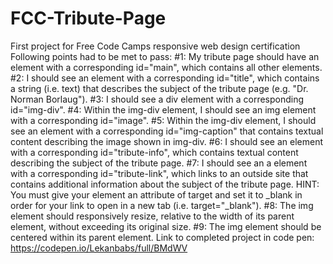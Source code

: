 # FCC-Tribute-Page
First project for Free Code Camps responsive web design certification
Following points had to be met to pass:
#1: My tribute page should have an element with a corresponding id="main", which contains all other elements.
#2: I should see an element with a corresponding id="title", which contains a string (i.e. text) that describes the subject of the tribute page (e.g. "Dr. Norman Borlaug").
#3: I should see a div element with a corresponding id="img-div".
#4: Within the img-div element, I should see an img element with a corresponding id="image".
#5: Within the img-div element, I should see an element with a corresponding id="img-caption" that contains textual content describing the image shown in img-div.
#6: I should see an element with a corresponding id="tribute-info", which contains textual content describing the subject of the tribute page.
#7: I should see an a element with a corresponding id="tribute-link", which links to an outside site that contains additional information about the subject of the tribute page. HINT: You must give your element an attribute of target and set it to _blank in order for your link to open in a new tab (i.e. target="_blank").
#8: The img element should responsively resize, relative to the width of its parent element, without exceeding its original size.
#9: The img element should be centered within its parent element.
Link to completed project in code pen: https://codepen.io/Lekanbabs/full/BMdWV
